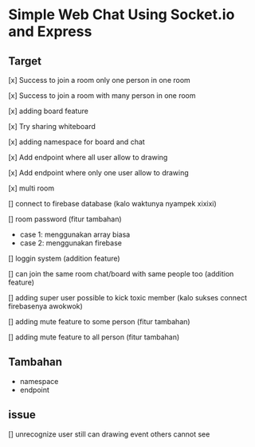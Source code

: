 # Simple Web Chat Using Socket.io and Express

## Target

[x] Success to join a room only one person in one room

[x] Success to join a room with many person in one room

[x] adding board feature

[x] Try sharing whiteboard

[x] adding namespace for board and chat

[x] Add endpoint where all user allow to drawing

[x] Add endpoint where only one user allow to drawing

[x] multi room

[] connect to firebase database (kalo waktunya nyampek xixixi)

[] room password (fitur tambahan)

- case 1: menggunakan array biasa
- case 2: menggunakan firebase

[] loggin system (addition feature)

[] can join the same room chat/board with same people too (addition feature)

[] adding super user possible to kick toxic member (kalo sukses connect firebasenya awokwok)

[] adding mute feature to some person (fitur tambahan)

[] adding mute feature to all person (fitur tambahan)

## Tambahan

- namespace
- endpoint

## issue

[] unrecognize user still can drawing event others cannot see
